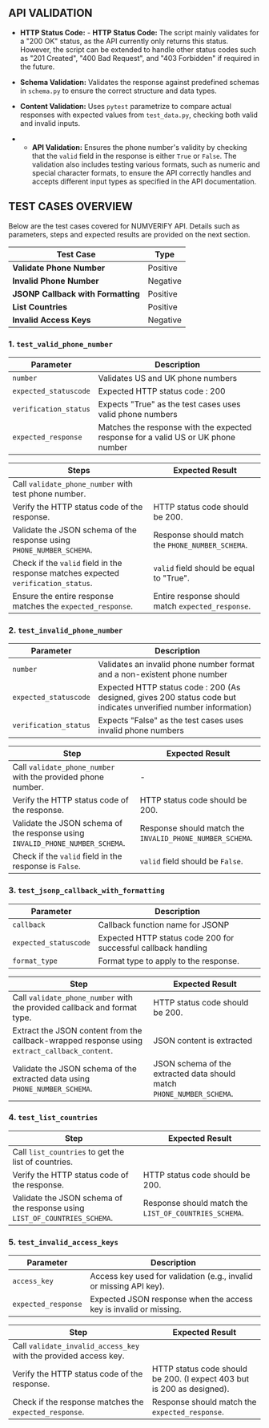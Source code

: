 ## API VALIDATION

- **HTTP Status Code:** - **HTTP Status Code:** The script mainly validates for a "200 OK" status, as the API currently only returns this status. However, the script can be extended to handle other status codes such as "201 Created", "400 Bad Request", and "403 Forbidden" if required in the future.

- **Schema Validation:** Validates the response against predefined schemas in `schema.py` to ensure the correct structure and data types.

- **Content Validation:** Uses `pytest` parametrize to compare actual responses with expected values from `test_data.py`, checking both valid and invalid inputs.

- - **API Validation:** Ensures the phone number's validity by checking that the `valid` field in the response is either `True` or `False`. The validation also includes testing various formats, such as numeric and special character formats, to ensure the API correctly handles and accepts different input types as specified in the API documentation.

## TEST CASES OVERVIEW

Below are the test cases covered for NUMVERIFY API. Details such as parameters, steps and expected results are provided on the next section.

| **Test Case**                     | **Type**     |
|---------------------------------- |--------------|
| **Validate Phone Number**         | Positive     |
| **Invalid Phone Number**          | Negative     |
| **JSONP Callback with Formatting**| Positive     |
| **List Countries**                | Positive     |
| **Invalid Access Keys**           | Negative     |


### 1. `test_valid_phone_number`

| **Parameter**           | **Description**                                                                      |
|-------------------------|--------------------------------------------------------------------------------------|
| `number`                | Validates US and UK phone numbers                                                    |
| `expected_statuscode`   | Expected HTTP status code : 200                                                      |
| `verification_status`   | Expects "True" as the test cases uses valid phone numbers                            |
| `expected_response`     | Matches the response with the expected response for a valid US or UK phone number    |

| **Steps**                                                                          | **Expected Result**                              |
|------------------------------------------------------------------------------------|--------------------------------------------------|
| Call `validate_phone_number` with test phone number.                               |                                                  |
| Verify the HTTP status code of the response.                                       | HTTP status code should be 200.                  |
| Validate the JSON schema of the response using `PHONE_NUMBER_SCHEMA`.              | Response should match the `PHONE_NUMBER_SCHEMA`. |
| Check if the `valid` field in the response matches expected `verification_status`. | `valid` field should be equal to "True".         |
| Ensure the entire response matches the `expected_response`.                        | Entire response should match `expected_response`.|

### 2. `test_invalid_phone_number`

| **Parameter**           | **Description**                                                                                                  |
|-------------------------|------------------------------------------------------------------------------------------------------------------|
| `number`                | Validates an invalid phone number format and a non-existent phone number                                         |
| `expected_statuscode`   | Expected HTTP status code : 200 (As designed, gives 200 status code but indicates unverified number information) |
| `verification_status`   | Expects "False" as the test cases uses invalid phone numbers                                                     |

| **Step**                                                                      | **Expected Result**                                          |
|-------------------------------------------------------------------------------|--------------------------------------------------------------|
| Call `validate_phone_number` with the provided phone number.                  | -                                                            |
| Verify the HTTP status code of the response.                                  | HTTP status code should be 200.                              |
| Validate the JSON schema of the response using `INVALID_PHONE_NUMBER_SCHEMA`. | Response should match the `INVALID_PHONE_NUMBER_SCHEMA`.     |
| Check if the `valid` field in the response is `False`.                        | `valid` field should be `False`.                             |


### 3. `test_jsonp_callback_with_formatting`

| **Parameter**           | **Description**                                                                                           |
|-------------------------|-----------------------------------------------------------------------------------------------------------|
| `callback`              | Callback function name for JSONP                                                                          |
| `expected_statuscode`   | Expected HTTP status code 200 for successful callback handling                                            |
| `format_type`           | Format type to apply to the response.                                                                     |

| **Step**                                                                                      | **Expected Result**                                                  |
|-----------------------------------------------------------------------------------------------|----------------------------------------------------------------------|
| Call `validate_phone_number` with the provided callback and format type.                      | HTTP status code should be 200.                                      |
| Extract the JSON content from the callback-wrapped response using `extract_callback_content`. |  JSON content is extracted                                           |
| Validate the JSON schema of the extracted data using `PHONE_NUMBER_SCHEMA`.                   |JSON schema of the extracted data should match `PHONE_NUMBER_SCHEMA`. |

### 4. `test_list_countries`

| **Step**                                                                   | **Expected Result**                                   |
|----------------------------------------------------------------------------|-------------------------------------------------------|
| Call `list_countries` to get the list of countries.                        |                                                       |
| Verify the HTTP status code of the response.                               | HTTP status code should be 200.                       |
| Validate the JSON schema of the response using `LIST_OF_COUNTRIES_SCHEMA`. | Response should match the `LIST_OF_COUNTRIES_SCHEMA`. |

### 5. `test_invalid_access_keys`

| **Parameter**           | **Description**                                                                                           |
|-------------------------|-----------------------------------------------------------------------------------------------------------|
| `access_key`            | Access key used for validation (e.g., invalid or missing API key).                                        |
| `expected_response`     | Expected JSON response when the access key is invalid or missing.                                         |

| **Step**                                                            | **Expected Result**                                                   |
|---------------------------------------------------------------------|-----------------------------------------------------------------------|
| Call `validate_invalid_access_key` with the provided access key.    |                                                                       |
| Verify the HTTP status code of the response.                        | HTTP status code should be 200. (I expect 403 but is 200 as designed).|
| Check if the response matches the `expected_response`.              | Response should match the `expected_response`.                        |
